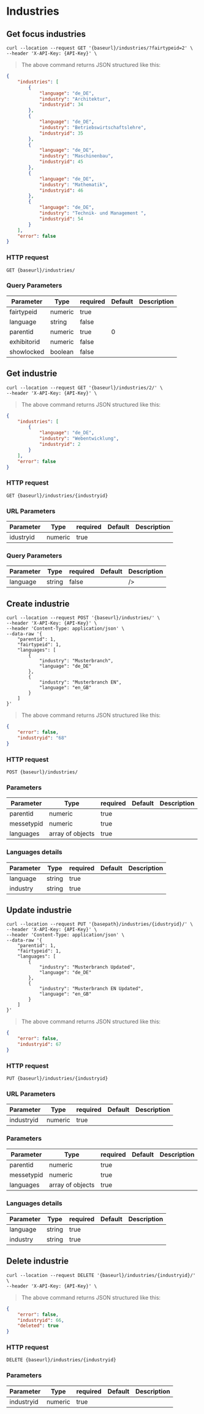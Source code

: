 # Industries

## Get focus industries

```shell
curl --location --request GET '{baseurl}/industries/?fairtypeid=2' \
--header 'X-API-Key: {API-Key}' \
```

> The above command returns JSON structured like this:

```json
{
    "industries": [
        {
            "language": "de_DE",
            "industry": "Architektur",
            "industryid": 34
        },
        {
            "language": "de_DE",
            "industry": "Betriebswirtschaftslehre",
            "industryid": 35
        },
        {
            "language": "de_DE",
            "industry": "Maschinenbau",
            "industryid": 45
        },
        {
            "language": "de_DE",
            "industry": "Mathematik",
            "industryid": 46
        },
        {
            "language": "de_DE",
            "industry": "Technik- und Management ",
            "industryid": 54
        }
    ],
    "error": false
}
```

### HTTP request

`GET {baseurl}/industries/`

### Query Parameters

Parameter | Type | required | Default | Description
--------- | ---- | -------- | ------- | -----------
fairtypeid | numeric | true | |
language | string |false ||
parentid | numeric |true | 0 |
exhibitorid | numeric |false ||
showlocked | boolean |false ||
## Get industrie

```shell
curl --location --request GET '{baseurl}/industries/2/' \
--header 'X-API-Key: {API-Key}' \
```

> The above command returns JSON structured like this:

```json
{
    "industries": [
        {
            "language": "de_DE",
            "industry": "Webentwicklung",
            "industryid": 2
        }
    ],
    "error": false
}
```

### HTTP request

`GET {baseurl}/industries/{industryid}`

### URL Parameters
Parameter | Type | required | Default | Description
--------- | ---- | -------- | ------- | -----------
idustryid | numeric | true | |

### Query Parameters
Parameter | Type | required | Default | Description
--------- | ---- | -------- | ------- | -----------
language | string | false | | />

## Create industrie

```shell
curl --location --request POST '{baseurl}/industries/' \
--header 'X-API-Key: {API-Key}' \
--header 'Content-Type: application/json' \
--data-raw '{
    "parentid": 1,
    "fairtypeid": 1,
    "languages": [
        {
            "industry": "Musterbranch",
            "language": "de_DE"
        },
        {
            "industry": "Musterbranch EN",
            "language": "en_GB"
        }
    ]
}'
```

> The above command returns JSON structured like this:

```json
{
    "error": false,
    "industryid": "68"
}
```

### HTTP request

`POST {baseurl}/industries/`

### Parameters

Parameter | Type | required | Default | Description
--------- | ---- | -------- | ------- | -----------
parentid | numeric | true | | |
messetypid | numeric | true | | |
languages | array of objects | true | |

### Languages details

| Parameter            | Type    | required | Default | Description |
| -------------------- | ------- | -------- | ------- | ----------- |
| language            | string | true    |       |
| industry           | string | true    |         |

## Update industrie

```shell
curl --location --request PUT '{basepath}/industries/{idustryid}/' \
--header 'X-API-Key: {API-Key}' \
--header 'Content-Type: application/json' \
--data-raw '{
    "parentid": 1,
    "fairtypeid": 1,
    "languages": [
        {
            "industry": "Musterbranch Updated",
            "language": "de_DE"
        },
        {
            "industry": "Musterbranch EN Updated",
            "language": "en_GB"
        }
    ]
}'
```

> The above command returns JSON structured like this:

```json
{
    "error": false,
    "industryid": 67
}
```

### HTTP request

`PUT {baseurl}/industries/{industryid}`

### URL Parameters
Parameter | Type | required | Default | Description
--------- | ---- | -------- | ------- | -----------
industryid | numeric | true | | |

### Parameters

Parameter | Type | required | Default | Description
--------- | ---- | -------- | ------- | -----------
parentid | numeric | true | | |
messetypid | numeric | true | | |
languages | array of objects | true | |

### Languages details

| Parameter            | Type    | required | Default | Description |
| -------------------- | ------- | -------- | ------- | ----------- |
| language            | string | true    |       |
| industry           | string | true    |         |

## Delete industrie

```shell
curl --location --request DELETE '{baseurl}/industries/{industryid}/' \
--header 'X-API-Key: {API-Key}' \
```

> The above command returns JSON structured like this:

```json
{
    "error": false,
    "industryid": 66,
    "deleted": true
}
```

### HTTP request

`DELETE {baseurl}/industries/{industryid}`

### Parameters
Parameter | Type | required | Default | Description
--------- | ---- | -------- | ------- | -----------
industryid | numeric | true | | |
